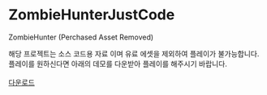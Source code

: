 # ZombieHunterJustCode
ZombieHunter (Perchased Asset Removed)

해당 프로젝트는 소스 코드용 자료 이며 유료 에셋을 제외하여 플레이가 불가능합니다.<br>
플레이를 원하신다면 아래의 데모를 다운받아 플레이를 해주시기 바랍니다.<br><br>
[다운로드](https://drive.google.com/file/d/1js1XpVC-3LDnE9CFzk_PxYc4ULPSapj9/view?usp=sharing)
